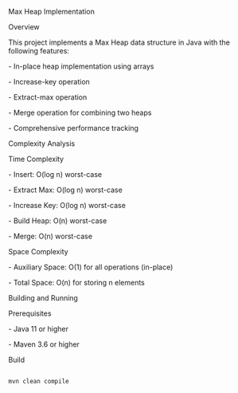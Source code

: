 Max Heap Implementation



Overview

This project implements a Max Heap data structure in Java with the following features:

\- In-place heap implementation using arrays

\- Increase-key operation

\- Extract-max operation

\- Merge operation for combining two heaps

\- Comprehensive performance tracking



Complexity Analysis



Time Complexity

\- Insert: O(log n) worst-case

\- Extract Max: O(log n) worst-case  

\- Increase Key: O(log n) worst-case

\- Build Heap: O(n) worst-case

\- Merge: O(n) worst-case



Space Complexity

\- Auxiliary Space: O(1) for all operations (in-place)

\- Total Space: O(n) for storing n elements



Building and Running



Prerequisites

\- Java 11 or higher

\- Maven 3.6 or higher



Build

```bash

mvn clean compile

